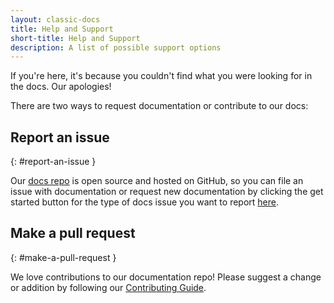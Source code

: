 ```yaml
---
layout: classic-docs
title: Help and Support
short-title: Help and Support
description: A list of possible support options
---
```


If you're here, it's because you couldn't find what you were looking for in the docs. Our apologies!

There are two ways to request documentation or contribute to our docs:

## Report an issue
{: #report-an-issue }

Our [docs repo](https://github.com/circleci/circleci-docs/) is open source and hosted on GitHub, so you can file an issue with documentation or request new documentation by clicking the get started button for the type of docs issue you want to report [here](https://github.com/circleci/circleci-docs/issues/new/choose).

## Make a pull request
{: #make-a-pull-request }

We love contributions to our documentation repo! Please suggest a change or addition by following our [Contributing Guide](https://github.com/circleci/circleci-docs/blob/master/docs/CONTRIBUTING.md#pull-requests).

